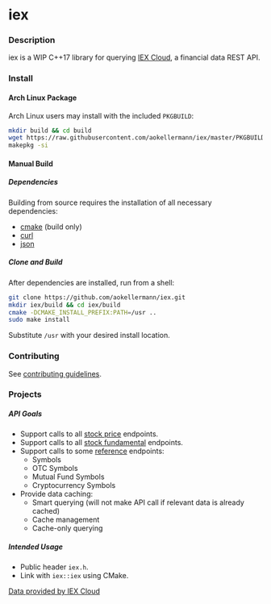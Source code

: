 # iex

### Description
iex is a WIP C++17 library for querying [IEX Cloud](https://iexcloud.io/), a financial data REST API.

### Install

#### Arch Linux Package
Arch Linux users may install with the included `PKGBUILD`:
```bash
mkdir build && cd build
wget https://raw.githubusercontent.com/aokellermann/iex/master/PKGBUILD
makepkg -si
```

#### Manual Build

##### Dependencies
Building from source requires the installation of all necessary dependencies:
* [cmake](https://github.com/Kitware/CMake) (build only)
* [curl](https://github.com/curl/curl)
* [json](https://github.com/nlohmann/json)

##### Clone and Build
After dependencies are installed, run from a shell:
```bash
git clone https://github.com/aokellermann/iex.git
mkdir iex/build && cd iex/build
cmake -DCMAKE_INSTALL_PREFIX:PATH=/usr ..
sudo make install
```
Substitute `/usr` with your desired install location.

### Contributing
See [contributing guidelines](.github/CONTRIBUTING.md).

### Projects

##### API Goals
* Support calls to all [stock price](https://iexcloud.io/docs/api/#stock-prices) endpoints.
* Support calls to all [stock fundamental](https://iexcloud.io/docs/api/#stock-fundamentals) endpoints.
* Support calls to some [reference](https://iexcloud.io/docs/api/#reference-data) endpoints:
  * Symbols
  * OTC Symbols
  * Mutual Fund Symbols
  * Cryptocurrency Symbols
* Provide data caching:
  * Smart querying (will not make API call if relevant data is already cached)
  * Cache management
  * Cache-only querying

##### Intended Usage
* Public header `iex.h`.
* Link with `iex::iex` using CMake.

[Data provided by IEX Cloud](https://iexcloud.io)
